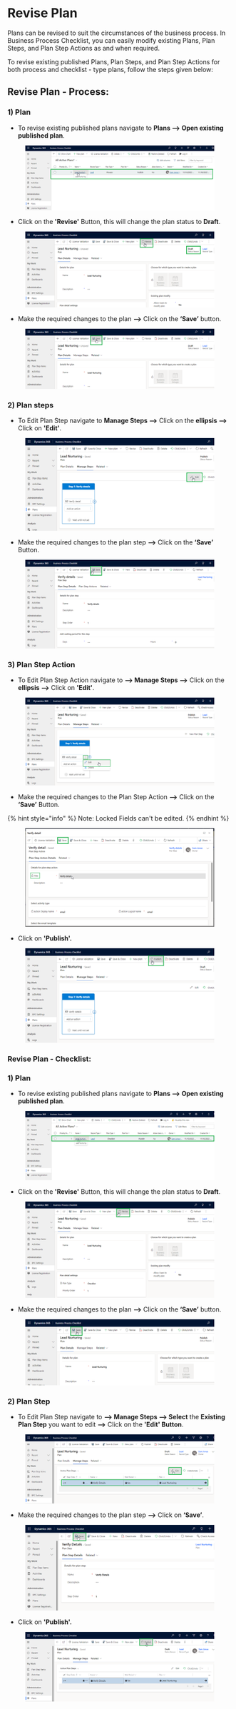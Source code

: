 # Revise Plan

Plans can be revised to suit the circumstances of the business process. In Business Process Checklist, you can easily modify existing Plans, Plan Steps, and Plan Step Actions as and when required.&#x20;

To revise existing published Plans, Plan Steps, and Plan Step Actions for both process and checklist - type plans, follow the steps given below:

## Revise Plan - Process:

### 1) Plan

* To revise existing published plans navigate to **Plans --> Open existing published plan**.

<figure><img src="../../../.gitbook/assets/revise plan_1 (2).png" alt=""><figcaption></figcaption></figure>

* Click on the **'Revise'** Button, this will change the plan status to **Draft**.

<figure><img src="../../../.gitbook/assets/revise plan_2.png" alt=""><figcaption></figcaption></figure>

* Make the required changes to the plan **-->** Click on the **‘Save’** button.

<figure><img src="../../../.gitbook/assets/revise plan_3.png" alt=""><figcaption></figcaption></figure>

### 2) Plan steps

* To Edit Plan Step navigate to **Manage Steps -->** Click on the **ellipsis -->** Click on **'Edit'**.

<figure><img src="../../../.gitbook/assets/edit plan step_1.png" alt=""><figcaption></figcaption></figure>

* Make the required changes to the plan step **-->** Click on the **‘Save’** Button.

<figure><img src="../../../.gitbook/assets/Edit Plan step_4.png" alt=""><figcaption></figcaption></figure>

### 3) Plan Step Action

* To Edit Plan Step Action navigate to **--> Manage Steps -->** Click on the **ellipsis -->** Click on **'Edit'**.

<figure><img src="../../../.gitbook/assets/edit plan step action_1.png" alt=""><figcaption></figcaption></figure>

* Make the required changes to the Plan Step Action **-->** Click on the **‘Save’** Button.

{% hint style="info" %}
Note: Locked Fields can't be edited.
{% endhint %}

<figure><img src="../../../.gitbook/assets/edit plan step action_2.png" alt=""><figcaption></figcaption></figure>

* Click on **'Publish'.**

<figure><img src="../../../.gitbook/assets/Publish.png" alt=""><figcaption></figcaption></figure>

### Revise Plan - Checklist:

### 1) Plan

* To revise existing published plans navigate to **Plans --> Open existing published plan**.

<figure><img src="../../../.gitbook/assets/revise plan  (2).png" alt=""><figcaption></figcaption></figure>

* Click on the **'Revise'** Button, this will change the plan status to **Draft**.

<figure><img src="../../../.gitbook/assets/revise plan_1 (1).png" alt=""><figcaption></figcaption></figure>

* Make the required changes to the plan **-->** Click on the **‘Save’** button.

<figure><img src="../../../.gitbook/assets/revise plan _2.png" alt=""><figcaption></figcaption></figure>

### 2) Plan Step

* To Edit Plan Step navigate to **--> Manage Steps --> Select** the **Existing Plan Step** you want to edit **-->** Click on the **'Edit' Button**.

<figure><img src="../../../.gitbook/assets/Edit Plan Step_1.png" alt=""><figcaption></figcaption></figure>

* Make the required changes to the plan step **-->** Click on **‘Save’**.

<figure><img src="../../../.gitbook/assets/revise plan step (2).png" alt=""><figcaption></figcaption></figure>

* Click on **'Publish'.**

<figure><img src="../../../.gitbook/assets/Publish checklist (1).png" alt=""><figcaption></figcaption></figure>
